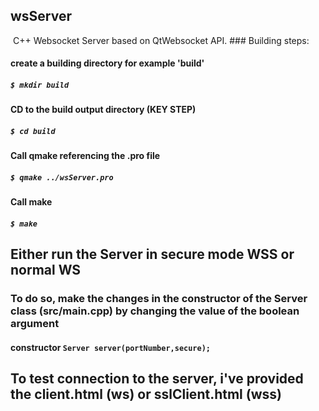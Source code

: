 ## wsServer
 C++ Websocket Server based on QtWebsocket API.
### Building steps: 
#### create a building directory for example 'build'
##### `$ mkdir build`
#### CD to the build output directory (KEY STEP)
##### `$ cd build`
#### Call qmake referencing the .pro file
##### `$ qmake ../wsServer.pro`
#### Call make 
##### `$ make`


## Either run the Server in secure mode WSS or normal WS
### To do so, make the changes in the constructor of the Server class (src/main.cpp) by changing the value of the boolean argument
#### constructor `Server server(portNumber,secure);`
## To test connection to the server, i've provided the client.html (ws) or sslClient.html (wss) 


